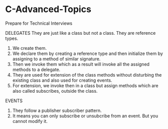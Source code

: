 # C-Advanced-Topics
Prepare for Technical Interviews

DELEGATES
They are just like a class but not a class. They are reference types. 
1. We create them.
2. We declare them by creating a reference type and then initialize them by assigning to a method of similar signature.
3. Then we invoke them which as a result will invoke all the assigned methods to a delegate.
4. They are used for extension of the class methods without disturbing the existing class and also used for creating events.
5. For extension, we invoke then in a class but assign methods which are also called subscribes, outside the class.

EVENTS
1. They follow a publisher subscriber pattern.
2. It means you can only subscribe or unsubcribe from an event. But you cannot modify it.
